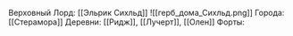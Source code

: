 Верховный Лорд: [[Эльрик Сихльд]]
![[герб_дома_Сихльд.png]]
Города: [[Стерамора]]
Деревни: [[Ридж]], [[Лучерт]], [[Олен]]
Форты: